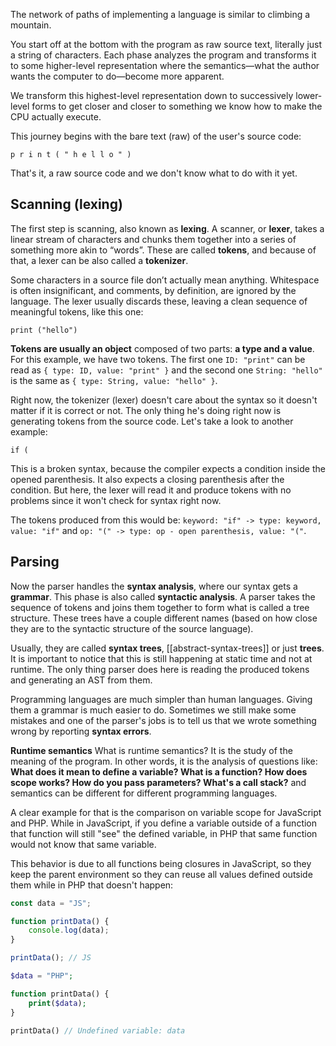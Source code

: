 The network of paths of implementing a language is similar to climbing a mountain.

You start off at the bottom with the program as raw source text, literally just a string of characters. Each phase analyzes the program and transforms it to some higher-level representation where the semantics—what the author wants the computer to do—become more apparent.

We transform this highest-level representation down to successively lower-level forms to get closer and closer to something we know how to make the CPU actually execute.

This journey begins with the bare text (raw) of the user's source code:

```
p r i n t ( " h e l l o " )
```

That's it, a raw source code and we don't know what to do with it yet.

## Scanning (lexing)
The first step is scanning, also known as **lexing**. A scanner, or **lexer**, takes a linear stream of characters and chunks them together into a series of something more akin to “words”.
These are called **tokens**, and because of that, a lexer can be also called a **tokenizer**.

Some characters in a source file don’t actually mean anything. Whitespace is often insignificant, and comments, by definition, are ignored by the language. The lexer usually discards these, leaving a clean sequence of meaningful tokens, like this one:

```
print ("hello")
```

**Tokens are usually an object** composed of two parts: **a type and a value**. For this example, we have two tokens. The first one `ID: "print"` can be read as `{ type: ID, value: "print" }` and the second one `String: "hello"` is the same as `{ type: String, value: "hello" }`.

Right now, the tokenizer (lexer) doesn't care about the syntax so it doesn't matter if it is correct or not. The only thing he's doing right now is generating tokens from the source code. Let's take a look to another example:

```
if (
```

This is a broken syntax, because the compiler expects a condition inside the opened parenthesis. It also expects a closing parenthesis after the condition. But here, the lexer will read it and produce tokens with no problems since it won't check for syntax right now.

The tokens produced from this would be: `keyword: "if" -> type: keyword, value: "if"` and `op: "(" -> type: op - open parenthesis, value: "("`. 

## Parsing
Now the parser handles the **syntax analysis**, where our syntax gets a **grammar**. This phase is also called **syntactic analysis**. A parser takes the sequence of tokens and joins them together to form what is called a tree structure. These trees have a couple different names (based on how close they are to the syntactic structure of the source language). 

Usually, they are called **syntax trees**, [[abstract-syntax-trees]] or just **trees**. It is important to notice that this is still happening at static time and not at runtime. The only thing parser does here is reading the produced tokens and generating an AST from them.

Programming languages are much simpler than human languages. Giving them a grammar is much easier to do. Sometimes we still make some mistakes and one of the parser's jobs is to tell us that we wrote something wrong by reporting **syntax errors**.

**Runtime semantics**
What is runtime semantics? It is the study of the meaning of the program. In other words, it is the analysis of questions like: **What does it mean to define a variable? What is a function? How does scope works? How do you pass parameters? What's a call stack?** and semantics can be different for different programming languages.

A clear example for that is the comparison on variable scope for JavaScript and PHP. While in JavaScript, if you define a variable outside of a function that function will still "see" the defined variable, in PHP that same function would not know that same variable. 

This behavior is due to all functions being closures in JavaScript, so they keep the parent environment so they can reuse all values defined outside them while in PHP that doesn't happen:

``` js
const data = "JS";

function printData() {
	console.log(data);
}

printData(); // JS
```

``` php
$data = "PHP";

function printData() {
	print($data);
}

printData() // Undefined variable: data
```